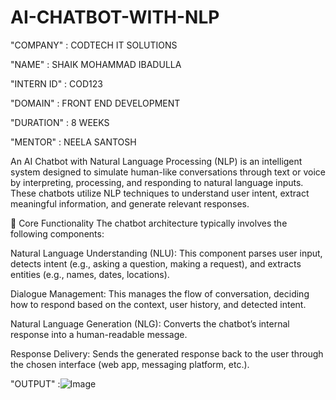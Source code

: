 # AI-CHATBOT-WITH-NLP


"COMPANY"     : CODTECH IT SOLUTIONS  

"NAME"        : SHAIK MOHAMMAD IBADULLA

"INTERN ID"   : COD123

"DOMAIN"      : FRONT END DEVELOPMENT  

"DURATION"    : 8 WEEKS  

"MENTOR"      : NEELA SANTOSH  

An AI Chatbot with Natural Language Processing (NLP) is an intelligent system designed to simulate human-like conversations through text or voice by interpreting, processing, and responding to natural language inputs. These chatbots utilize NLP techniques to understand user intent, extract meaningful information, and generate relevant responses.

🧠 Core Functionality
The chatbot architecture typically involves the following components:

Natural Language Understanding (NLU):
This component parses user input, detects intent (e.g., asking a question, making a request), and extracts entities (e.g., names, dates, locations).

Dialogue Management:
This manages the flow of conversation, deciding how to respond based on the context, user history, and detected intent.

Natural Language Generation (NLG):
Converts the chatbot’s internal response into a human-readable message.

Response Delivery:
Sends the generated response back to the user through the chosen interface (web app, messaging platform, etc.).

"OUTPUT"      :![Image](https://github.com/user-attachments/assets/07a10a7b-4b9f-43af-8fbe-eb51d91e3ff1)
